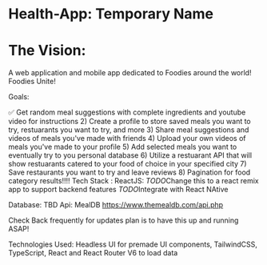 # Health-App: Temporary Name

# The Vision:

A web application and mobile app dedicated to Foodies around the world! Foodies Unite! 

Goals:

✅ Get random meal suggestions with complete ingredients and youtube video for instructions
2) Create a profile to store saved meals you want to try, restuarants you want to try, and more
3) Share meal suggestions and videos of meals you've made with friends 
4) Upload your own videos of meals you've made to your profile
5) Add selected meals you want to eventually try to you personal database
6) Utilize a restuarant API that will show restuarants catered to your food of choice in your specified city
7) Save restaurants you want to try and leave reviews
8) Pagination for food category results!!!!
Tech Stack :
ReactJS: *TODO*Change this to a react remix app to support backend features
*TODO*Integrate with React NAtive

Database: TBD
Api: MealDB https://www.themealdb.com/api.php

Check Back frequently for updates plan is to have this up and running ASAP!

Technologies Used: Headless UI for premade UI components, TailwindCSS, TypeScript, React and React Router V6 to load data

